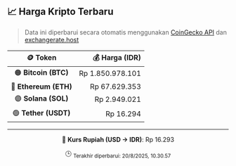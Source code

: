 

<!-- HARGA_KRIPTO -->
## 📈 Harga Kripto Terbaru

> Data ini diperbarui secara otomatis menggunakan [CoinGecko API](https://www.coingecko.com/) dan [exchangerate.host](https://exchangerate.host/)

<div align="center">

| 🪙 Token | 💰 Harga (IDR) |
|:------:|---------------:|
| 🟠 **Bitcoin (BTC)**   | Rp 1.850.978.101 |
| 🔵 **Ethereum (ETH)**  | Rp 67.629.353 |
| 🟣 **Solana (SOL)**    | Rp 2.949.021 |
| 🟢 **Tether (USDT)**   | Rp 16.294 |

---

💱 **Kurs Rupiah (USD → IDR)**: Rp 16.293

🕒 <sub>Terakhir diperbarui: 20/8/2025, 10.30.57</sub>

</div>
<!-- /HARGA_KRIPTO -->